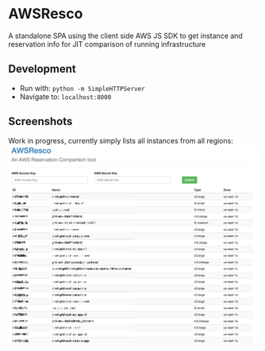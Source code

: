 # AWSResco
A standalone SPA using the client side AWS JS SDK to get instance and reservation info for JIT comparison of running infrastructure

## Development
- Run with: `python -m SimpleHTTPServer`
- Navigate to: `localhost:8000`

## Screenshots

Work in progress, currently simply lists all instances from all regions:
![img](readme-assets/images/WIP_dec-2015.png?raw=true)
